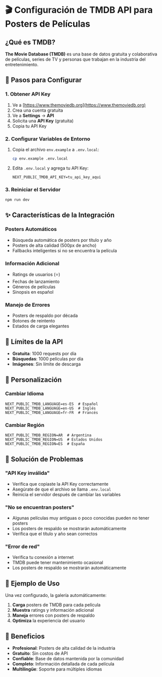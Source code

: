 # 🎬 Configuración de TMDB API para Posters de Películas

## ¿Qué es TMDB?

**The Movie Database (TMDB)** es una base de datos gratuita y colaborativa de películas, series de TV y personas que trabajan en la industria del entretenimiento.

## 🚀 Pasos para Configurar

### 1. Obtener API Key

1. Ve a [https://www.themoviedb.org](https://www.themoviedb.org)
2. Crea una cuenta gratuita
3. Ve a **Settings** → **API**
4. Solicita una **API Key** (gratuita)
5. Copia tu API Key

### 2. Configurar Variables de Entorno

1. Copia el archivo `env.example` a `.env.local`:
   ```bash
   cp env.example .env.local
   ```

2. Edita `.env.local` y agrega tu API Key:
   ```env
   NEXT_PUBLIC_TMDB_API_KEY=tu_api_key_aqui
   ```

### 3. Reiniciar el Servidor

```bash
npm run dev
```

## ✨ Características de la Integración

### **Posters Automáticos**
- Búsqueda automática de posters por título y año
- Posters de alta calidad (500px de ancho)
- Fallbacks inteligentes si no se encuentra la película

### **Información Adicional**
- Ratings de usuarios (⭐)
- Fechas de lanzamiento
- Géneros de películas
- Sinopsis en español

### **Manejo de Errores**
- Posters de respaldo por década
- Botones de reintento
- Estados de carga elegantes

## 🎯 Límites de la API

- **Gratuita**: 1000 requests por día
- **Búsquedas**: 1000 películas por día
- **Imágenes**: Sin límite de descarga

## 🔧 Personalización

### Cambiar Idioma
```env
NEXT_PUBLIC_TMDB_LANGUAGE=es-ES  # Español
NEXT_PUBLIC_TMDB_LANGUAGE=en-US  # Inglés
NEXT_PUBLIC_TMDB_LANGUAGE=fr-FR  # Francés
```

### Cambiar Región
```env
NEXT_PUBLIC_TMDB_REGION=AR  # Argentina
NEXT_PUBLIC_TMDB_REGION=US  # Estados Unidos
NEXT_PUBLIC_TMDB_REGION=ES  # España
```

## 🚨 Solución de Problemas

### "API Key inválida"
- Verifica que copiaste la API Key correctamente
- Asegúrate de que el archivo se llama `.env.local`
- Reinicia el servidor después de cambiar las variables

### "No se encuentran posters"
- Algunas películas muy antiguas o poco conocidas pueden no tener posters
- Los posters de respaldo se mostrarán automáticamente
- Verifica que el título y año sean correctos

### "Error de red"
- Verifica tu conexión a internet
- TMDB puede tener mantenimiento ocasional
- Los posters de respaldo se mostrarán automáticamente

## 📱 Ejemplo de Uso

Una vez configurado, la galería automáticamente:

1. **Carga** posters de TMDB para cada película
2. **Muestra** ratings y información adicional
3. **Maneja** errores con posters de respaldo
4. **Optimiza** la experiencia del usuario

## 🌟 Beneficios

- **Profesional**: Posters de alta calidad de la industria
- **Gratuito**: Sin costos de API
- **Confiable**: Base de datos mantenida por la comunidad
- **Completo**: Información detallada de cada película
- **Multilingüe**: Soporte para múltiples idiomas
